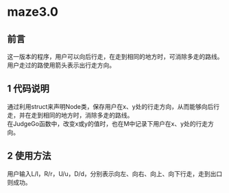 # maze3.0
## 前言
这一版本的程序，用户可以向后行走，在走到相同的地方时，可消除多走的路线。用户走过的路使用箭头表示出行走方向。
## 1 代码说明
通过利用struct来声明Node类，保存用户在x、y处的行走方向，从而能够向后行走，并在走到相同的地方时，消除多走的路线。  
在JudgeGo函数中，改变x或y的值时，也在M中记录下用户在x、y处的行走方向。
## 2 使用方法
用户输入L/l，R/r，U/u，D/d，分别表示向左、向右、向上、向下行走，走到出口则成功。

